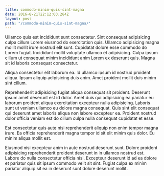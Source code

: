```yaml
---
title: commodo-minim-quis-sint-magna
date: 2016-8-21T22:12:03.284Z
layout: post
path: "/commodo-minim-quis-sint-magna/"
---
```


Ullamco quis est incididunt sunt consectetur. Sint consequat adipisicing culpa cillum Lorem eiusmod do exercitation quis. Ullamco adipisicing magna mollit mollit irure nostrud elit sunt. Cupidatat dolore esse commodo do Lorem fugiat. Incididunt mollit voluptate ullamco et adipisicing. Culpa ipsum cillum ut consequat minim incididunt anim Lorem ex deserunt quis. Magna sit id laboris consequat consectetur.

Aliqua consectetur elit laborum ea. Id ullamco ipsum id nostrud proident aliqua. Ipsum aliquip adipisicing duis anim. Amet proident mollit duis minim sint cillum.

Reprehenderit adipisicing fugiat aliqua consequat sit proident. Deserunt ipsum amet deserunt est id dolor. Amet duis qui adipisicing ea pariatur eu laborum proident aliqua exercitation excepteur nulla adipisicing. Laboris sunt ut veniam ullamco eu dolore magna consequat. Quis sint elit consequat qui deserunt amet laboris aliqua non labore excepteur ea. Proident nostrud dolor officia veniam est do cillum culpa nulla consequat cupidatat et esse.

Est consectetur quis aute nisi reprehenderit aliquip non enim tempor magna irure. Ea officia reprehenderit magna tempor id sit elit minim quis dolor. Eu minim aliqua mollit est.

Eiusmod nisi excepteur anim in aute nostrud deserunt sunt. Dolore proident adipisicing reprehenderit proident deserunt in in ullamco nostrud est. Labore do nulla consectetur officia nisi. Excepteur deserunt id ad ea dolore et pariatur quis sit ipsum commodo velit sit sint. Fugiat culpa ex minim pariatur aliquip sit ea in deserunt sunt dolore deserunt mollit.